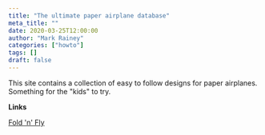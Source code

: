 ```yaml
---
title: "The ultimate paper airplane database"
meta_title: ""
date: 2020-03-25T12:00:00
author: "Mark Rainey"
categories: ["howto"]
tags: []
draft: false
---
```

This site contains a collection of easy to follow designs for paper airplanes. Something for the "kids" to try.

__Links__

[Fold 'n' Fly](https://www.foldnfly.com/#/1-1-1-1-1-1-1-1-2)

